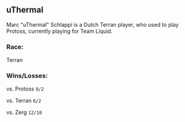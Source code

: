 ## uThermal

Marc "uThermal" Schlappi is a Dutch Terran player, who used to play Protoss, currently playing for Team Liquid.

### Race: 

Terran

### Wins/Losses:

vs. Protoss
```9/2```

vs. Terran
```6/2```

vs. Zerg
```12/10```